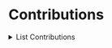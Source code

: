 # Contributions

<details>

<summary>List Contributions</summary>

<!-- PR-LIST:START -->
#### vercel/next.js
- [#65917 Docs: Replace "twitter.com" to "x.com"](https://github.com/vercel/next.js/pull/65917)
- [#65374 Replace rgba to rgb on error page](https://github.com/vercel/next.js/pull/65374)
#### misskey-dev/misskey-hub
- [#319 WIP: UWUモードを追加](https://github.com/misskey-dev/misskey-hub/pull/319)
- [#183 権限の一覧を追加](https://github.com/misskey-dev/misskey-hub/pull/183)
#### wxt-dev/wxt
- [#609 docs: Fix typo on example for wxt.config.ts.](https://github.com/wxt-dev/wxt/pull/609)
#### arkwnet/569
- [#4 [Refact] 解析結果取得処理をcomputedに変更](https://github.com/arkwnet/569/pull/4)
- [#1 [BugFix] 結果の文章がはみ出す不具合を修正](https://github.com/arkwnet/569/pull/1)
#### you-dont-need/You-Dont-Need-Lodash-Underscore
- [#387 Updating support for _.groupBy() using  Object.groupBy()](https://github.com/you-dont-need/You-Dont-Need-Lodash-Underscore/pull/387)
#### AranoYuki1/Misstter
- [#16 fix: #6 TweetdeckのURL変更](https://github.com/AranoYuki1/Misstter/pull/16)
- [#7 定数をconstants.tsに定義](https://github.com/AranoYuki1/Misstter/pull/7)
- [#2 支援ページへwindow.open()イベントを用いて遷移するように修正](https://github.com/AranoYuki1/Misstter/pull/2)
- [#1 リプライボタンかどうか判別する処理を修正](https://github.com/AranoYuki1/Misstter/pull/1)
#### doublify/pre-commit-rust
- [#32 docs: Modify example rev to `v1.0`.](https://github.com/doublify/pre-commit-rust/pull/32)
#### misskey-dev/misskey
- [#11326 fix(frontend): ユーザー名が長い場合に、フォローボタンを折り返して表示させる](https://github.com/misskey-dev/misskey/pull/11326)
- [#11073 fix(locales): "Show More"の日本語訳を修正](https://github.com/misskey-dev/misskey/pull/11073)
#### m1guelpf/threads-api
- [#1 Define the ID used for testing as a constant.](https://github.com/m1guelpf/threads-api/pull/1)
#### annict/annict
- [#3913 キャラクタ名の省略表示を追加](https://github.com/annict/annict/pull/3913)
#### bluesky-social/atproto-website
- [#17 Modified import statement to module path aliases](https://github.com/bluesky-social/atproto-website/pull/17)
#### misskey-dev/misskey.js
- [#55 feat: add type of gallery](https://github.com/misskey-dev/misskey.js/pull/55)
#### chakra-ui/chakra-ui-docs
- [#1279 docs: fix refs type error in Basic Drawer component usage](https://github.com/chakra-ui/chakra-ui-docs/pull/1279)
#### s-sasaki-0529/go-zaim
- [#1 カテゴリID, ジャンルID等がzero valueで初期化される不具合を修正](https://github.com/s-sasaki-0529/go-zaim/pull/1)
<!-- PR-LIST:END -->